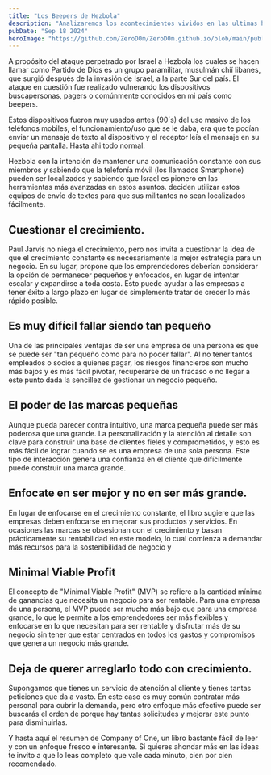 ```yaml
---
title: "Los Beepers de Hezbola"
description: "Analizaremos los acontecimientos vividos en las ultimas horas sobre la utilizacion de baterias con explosivos"
pubDate: "Sep 18 2024"
heroImage: "https://github.com/ZeroD0m/ZeroD0m.github.io/blob/main/public/blogImages/001-Hezbola/1726632580-2565.png"
---
```


A propósito del ataque perpetrado por Israel a Hezbola los cuales se hacen llamar como Partido de Dios es un grupo paramilitar, musulmán chií libanes, que surgió después de la invasión de Israel, a la parte Sur del país.
El ataque en cuestión fue realizado vulnerando los dispositivos buscapersonas, pagers o comúnmente conocidos en mi país como beepers.

Estos dispositivos fueron muy usados antes (90´s) del uso masivo de los teléfonos mobiles, el funcionamiento/uso que se le daba, era que te podían enviar un mensaje de texto al dispositivo y el receptor leía el mensaje en su pequeña pantalla. Hasta ahi todo normal.

Hezbola con la intención de mantener una comunicación constante con sus miembros y sabiendo que la telefonía móvil (los llamados Smartphone) pueden ser localizados y sabiendo que Israel es pionero en las herramientas más avanzadas en estos asuntos. deciden utilizar estos equipos de envío de textos para que sus militantes no sean localizados fácilmente.

## Cuestionar el crecimiento.

Paul Jarvis no niega el crecimiento, pero nos invita a cuestionar la idea de que el crecimiento constante es necesariamente la mejor estrategia para un negocio. En su lugar, propone que los emprendedores deberían considerar la opción de permanecer pequeños y enfocados, en lugar de intentar escalar y expandirse a toda costa. Esto puede ayudar a las empresas a tener éxito a largo plazo en lugar de simplemente tratar de crecer lo más rápido posible.

## Es muy difícil fallar siendo tan pequeño

Una de las principales ventajas de ser una empresa de una persona es que se puede ser "tan pequeño como para no poder fallar". Al no tener tantos empleados o socios a quienes pagar, los riesgos financieros son mucho más bajos y es más fácil pivotar, recuperarse de un fracaso o no llegar a este punto dada la sencillez de gestionar un negocio pequeño.

## El poder de las marcas pequeñas

Aunque pueda parecer contra intuitivo, una marca pequeña puede ser más poderosa que una grande. La personalización y la atención al detalle son clave para construir una base de clientes fieles y comprometidos, y esto es más fácil de lograr cuando se es una empresa de una sola persona. Este tipo de interacción genera una confianza en el cliente que difícilmente puede construir una marca grande.

## Enfocate en ser mejor y no en ser más grande.

En lugar de enfocarse en el crecimiento constante, el libro sugiere que las empresas deben enfocarse en mejorar sus productos y servicios. En ocasiones las marcas se obsesionan con el crecimiento y basan prácticamente su rentabilidad en este modelo, lo cual comienza a demandar más recursos para la sostenibilidad de negocio y 

## Minimal Viable Profit

El concepto de "Minimal Viable Profit" (MVP) se refiere a la cantidad mínima de ganancias que necesita un negocio para ser rentable. Para una empresa de una persona, el MVP puede ser mucho más bajo que para una empresa grande, lo que le permite a los emprendedores ser más flexibles y enfocarse en lo que necesitan para ser rentable y disfrutar más de su negocio sin tener que estar centrados en todos los gastos y compromisos que genera un negocio más grande.

## Deja de querer arreglarlo todo con crecimiento.

Supongamos que tienes un servicio de atención al cliente y tienes tantas peticiones que da a vasto. En este caso es muy común contratar más personal para cubrir la demanda, pero otro enfoque más efectivo puede ser buscarás el orden de porque hay tantas solicitudes y mejorar este punto para disminuirlas.


Y hasta aquí el resumen de Company of One, un libro bastante fácil de leer y con un enfoque fresco e interesante. Si quieres ahondar más en las ideas te invito a que lo leas completo que vale cada minuto, cien por cien recomendado. 
